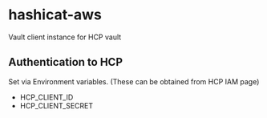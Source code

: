 # hashicat-aws

Vault client instance for HCP vault


## Authentication to HCP

Set via Environment variables. (These can be obtained from HCP IAM page)

- HCP_CLIENT_ID
- HCP_CLIENT_SECRET
